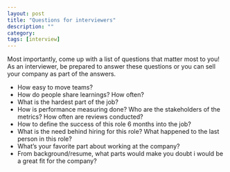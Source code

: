 ```yaml
---
layout: post
title: "Questions for interviewers"
description: ""
category: 
tags: [interview]
---
```


Most importantly, come up with a list of questions that matter most to you! As an interviewer, be prepared to answer these questions or you can sell your company as part of the answers.

* How easy to move teams?
* How do people share learnings? How often?
* What is the hardest part of the job?
* How is performance measuring done? Who are the stakeholders of the metrics? How often are reviews conducted?
* How to define the success of this role 6 months into the job?
* What is the need behind hiring for this role? What happened to the last person in this role?
* What’s your favorite part about working at the company?
* From background/resume, what parts would make you doubt i would be a great fit for the company?
